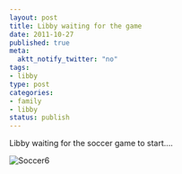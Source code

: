 ```yaml
--- 
layout: post
title: Libby waiting for the game
date: 2011-10-27
published: true
meta: 
  aktt_notify_twitter: "no"
tags: 
- libby
type: post
categories: 
- family
- libby
status: publish
---
```



Libby waiting for the soccer game to start….





![Soccer6](http://eick.us/files/2011/10/soccer6.jpg)

